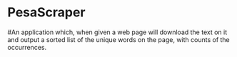 # PesaScraper
#An application which, when given a web page will download the text on it and output a sorted list of the unique words on the page, with counts of the occurrences.
